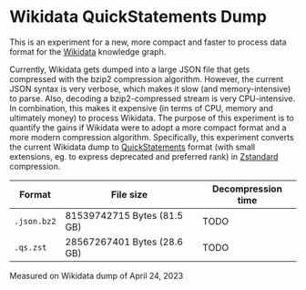# Wikidata QuickStatements Dump

This is an experiment for a new, more compact and faster to process
data format for the [Wikidata](https://wikidata.org) knowledge graph.

Currently, Wikidata gets dumped into a large JSON file that gets compressed
with the bzip2 compression algorithm. However, the current JSON syntax is
very verbose, which makes it slow (and memory-intensive) to parse. Also,
decoding a bzip2-compressed stream is very CPU-intensive. In combination,
this makes it expensive (in terms of CPU, memory and ultimately money)
to process Wikidata. The purpose of this experiment is to quantify the
gains if Wikidata were to adopt a more compact format and a more modern
compression algorithm. Specifically, this experiment converts the current
Wikidata dump to [QuickStatements](https://www.wikidata.org/wiki/Help:QuickStatements) format (with small extensions, eg. to express deprecated and preferred
rank) in [Zstandard](https://en.wikipedia.org/wiki/Zstd) compression.


| Format      | File size                        | Decompression time   |
|-------------|----------------------------------|----------------------|
| `.json.bz2` | 81539742715 Bytes (81.5 GB)      |                 TODO |
| `.qs.zst`   | 28567267401 Bytes (28.6 GB)      |                 TODO |

Measured on Wikidata dump of April 24, 2023





